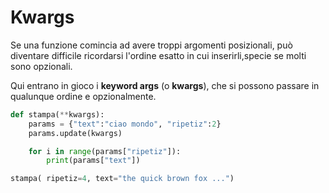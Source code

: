 # Kwargs

Se una funzione comincia ad avere troppi argomenti posizionali, può diventare difficile ricordarsi l'ordine esatto in cui inserirli,specie se molti sono opzionali.

Qui entrano in gioco i **keyword args** (o **kwargs**), che si possono passare in qualunque ordine e opzionalmente.


```python
def stampa(**kwargs):
    params = {"text":"ciao mondo", "ripetiz":2}
    params.update(kwargs)

    for i in range(params["ripetiz"]):
        print(params["text"])

stampa( ripetiz=4, text="the quick brown fox ...")
```


